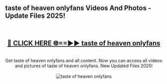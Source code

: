 <h2>taste of heaven onlyfans Videos And Photos - Update Files 2025!</h2>
<br>
<div align="center">
<h2><a href="https://linkcuts.com/hfmhzwbr" rel="nofollow">🔴 CLICK HERE 🌐==►► taste of heaven onlyfans</a></h2>
<br>
Get taste of heaven onlyfans and all content. Now you can access all videos and pictures of taste of heaven onlyfans. New Updated Files 2025!
<br>
<br>
<a href="https://linkcuts.com/hfmhzwbr" rel="nofollow" data-target="animated-image.originalLink"><img src="https://i.ibb.co.com/WyWwxjT/player-gif2.gif" alt="taste of heaven onlyfans" style="max-width: 100%; display: inline-block;" data-target="animated-image.originalImage"></a>
</div>
<br>